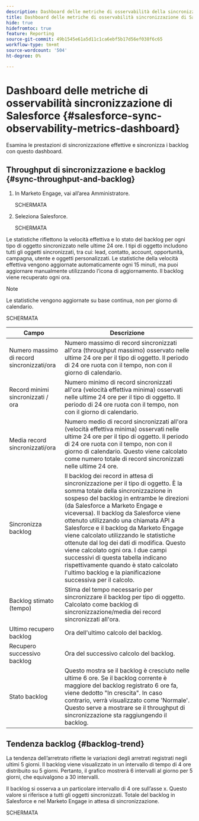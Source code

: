 ```yaml
---
description: Dashboard delle metriche di osservabilità della sincronizzazione di Salesforce - Documentazione di Marketo - Documentazione del prodotto
title: Dashboard delle metriche di osservabilità sincronizzazione di Salesforce
hide: true
hidefromtoc: true
feature: Reporting
source-git-commit: 49b1545e61a5d11c1ca6ebf5b17d56ef038f6c65
workflow-type: tm+mt
source-wordcount: '504'
ht-degree: 0%

---
```


# Dashboard delle metriche di osservabilità sincronizzazione di Salesforce {#salesforce-sync-observability-metrics-dashboard}

Esamina le prestazioni di sincronizzazione effettive e sincronizza i backlog con questo dashboard.

## Throughput di sincronizzazione e backlog {#sync-throughput-and-backlog}

1. In Marketo Engage, vai all’area Amministratore.

   SCHERMATA

1. Seleziona Salesforce.

   SCHERMATA

Le statistiche riflettono la velocità effettiva e lo stato del backlog per ogni tipo di oggetto sincronizzato nelle ultime 24 ore. I tipi di oggetto includono tutti gli oggetti sincronizzati, tra cui: lead, contatto, account, opportunità, campagna, utente e oggetti personalizzati. Le statistiche della velocità effettiva vengono aggiornate automaticamente ogni 15 minuti, ma puoi aggiornare manualmente utilizzando l’icona di aggiornamento. Il backlog viene recuperato ogni ora.

>[!NOTE]
>
>Le statistiche vengono aggiornate su base continua, non per giorno di calendario.

SCHERMATA

<table><thead>
  <tr>
    <th>Campo</th>
    <th>Descrizione</th>
  </tr></thead>
<tbody>
  <tr>
    <td>Numero massimo di record sincronizzati/ora</td>
    <td>Numero massimo di record sincronizzati all'ora (throughput massimo) osservato nelle ultime 24 ore per il tipo di oggetto. Il periodo di 24 ore ruota con il tempo, non con il giorno di calendario.</td>
  </tr>
  <tr>
    <td>Record minimi sincronizzati / ora</td>
    <td>Numero minimo di record sincronizzati all'ora (velocità effettiva minima) osservati nelle ultime 24 ore per il tipo di oggetto. Il periodo di 24 ore ruota con il tempo, non con il giorno di calendario.</td>
  </tr>
  <tr>
    <td>Media record sincronizzati/ora</td>
    <td>Numero medio di record sincronizzati all'ora (velocità effettiva minima) osservati nelle ultime 24 ore per il tipo di oggetto. Il periodo di 24 ore ruota con il tempo, non con il giorno di calendario. Questo viene calcolato come numero totale di record sincronizzati nelle ultime 24 ore.</td>
  </tr>
  <tr>
    <td>Sincronizza backlog</td>
    <td>Il backlog dei record in attesa di sincronizzazione per il tipo di oggetto. È la somma totale della sincronizzazione in sospeso del backlog in entrambe le direzioni (da Salesforce a Marketo Engage e viceversa). Il backlog da Salesforce viene ottenuto utilizzando una chiamata API a Salesforce e il backlog da Marketo Engage viene calcolato utilizzando le statistiche ottenute dal log dei dati di modifica. Questo viene calcolato ogni ora. I due campi successivi di questa tabella indicano rispettivamente quando è stato calcolato l'ultimo backlog e la pianificazione successiva per il calcolo.</td>
  </tr>
  <tr>
    <td>Backlog stimato (tempo)</td>
    <td>Stima del tempo necessario per sincronizzare il backlog per tipo di oggetto. Calcolato come backlog di sincronizzazione/media dei record sincronizzati all'ora.</td>
  </tr>
  <tr>
    <td>Ultimo recupero backlog</td>
    <td>Ora dell'ultimo calcolo del backlog.</td>
  </tr>
  <tr>
    <td>Recupero successivo backlog</td>
    <td>Ora del successivo calcolo del backlog.</td>
  </tr>
  <tr>
    <td>Stato backlog</td>
    <td>Questo mostra se il backlog è cresciuto nelle ultime 6 ore. Se il backlog corrente è maggiore del backlog registrato 6 ore fa, viene dedotto "In crescita". In caso contrario, verrà visualizzato come 'Normale'. Questo serve a mostrare se il throughput di sincronizzazione sta raggiungendo il backlog.</td>
  </tr>
</tbody></table>

## Tendenza backlog {#backlog-trend}

La tendenza dell’arretrato riflette le variazioni degli arretrati registrati negli ultimi 5 giorni. Il backlog viene visualizzato in un intervallo di tempo di 4 ore distribuito su 5 giorni. Pertanto, il grafico mostrerà 6 intervalli al giorno per 5 giorni, che equivalgono a 30 intervalli.

Il backlog si osserva a un particolare intervallo di 4 ore sull’asse x. Questo valore si riferisce a tutti gli oggetti sincronizzati. Totale del backlog in Salesforce e nel Marketo Engage in attesa di sincronizzazione.

SCHERMATA
